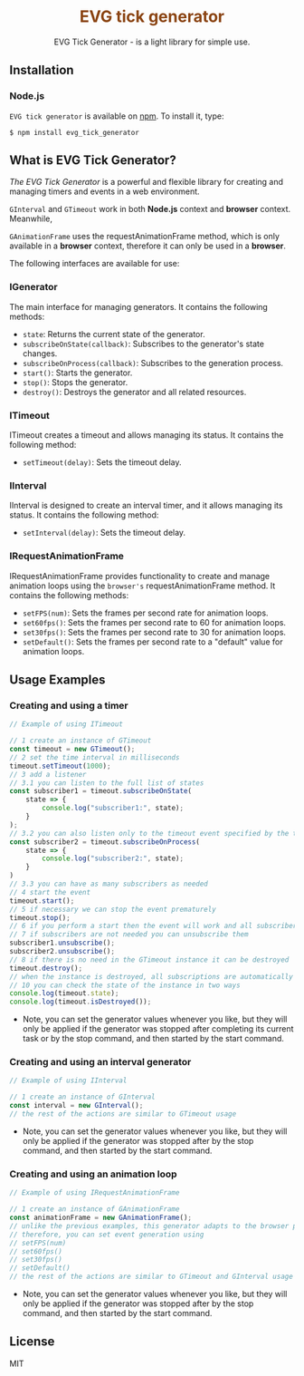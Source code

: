 <h1 align=center style="color: saddlebrown">
EVG tick generator
</h1>
<p align=center>
EVG Tick Generator - is a light library for simple use.
</p>

## Installation

### Node.js

`EVG tick generator` is available on [npm](http://npmjs.org). To install it, type:

    $ npm install evg_tick_generator

## What is EVG Tick Generator?
_The EVG Tick Generator_ is a powerful and flexible library for creating and managing timers and events in a web environment. 

`GInterval` and `GTimeout` work in both **Node.js** context and **browser** context. Meanwhile, 

`GAnimationFrame` uses the requestAnimationFrame method, which is only available in a **browser** context, therefore it can only be used in a **browser**.

The following interfaces are available for use:

### IGenerator
The main interface for managing generators. It contains the following methods:

* `state`: Returns the current state of the generator.
* `subscribeOnState(callback)`: Subscribes to the generator's state changes.
* `subscribeOnProcess(callback)`: Subscribes to the generation process.
* `start()`: Starts the generator.
* `stop()`: Stops the generator.
* `destroy()`: Destroys the generator and all related resources.

### ITimeout
ITimeout creates a timeout and allows managing its status. It contains the following method:

* `setTimeout(delay)`: Sets the timeout delay.

### IInterval
IInterval is designed to create an interval timer, and it allows managing its status. It contains the following method:

* `setInterval(delay)`: Sets the timeout delay.

### IRequestAnimationFrame
IRequestAnimationFrame provides functionality to create and manage animation loops using the `browser's` requestAnimationFrame method. It contains the following methods:

* `setFPS(num)`: Sets the frames per second rate for animation loops.
* `set60fps()`: Sets the frames per second rate to 60 for animation loops.
* `set30fps()`: Sets the frames per second rate to 30 for animation loops.
* `setDefault()`: Sets the frames per second rate to a "default" value for animation loops.

## Usage Examples

### Creating and using a timer
```typescript
// Example of using ITimeout

// 1 create an instance of GTimeout
const timeout = new GTimeout();
// 2 set the time interval in milliseconds
timeout.setTimeout(1000);
// 3 add a listener
// 3.1 you can listen to the full list of states
const subscriber1 = timeout.subscribeOnState(
    state => {
        console.log("subscriber1:", state);
    }
);
// 3.2 you can also listen only to the timeout event specified by the time interval
const subscriber2 = timeout.subscribeOnProcess(
    state => {
        console.log("subscriber2:", state);
    }
)
// 3.3 you can have as many subscribers as needed
// 4 start the event
timeout.start();
// 5 if necessary we can stop the event prematurely
timeout.stop();
// 6 if you perform a start then the event will work and all subscribers will be called according to subscriptions
// 7 if subscribers are not needed you can unsubscribe them
subscriber1.unsubscribe();
subscriber2.unsubscribe();
// 8 if there is no need in the GTimeout instance it can be destroyed
timeout.destroy();
// when the instance is destroyed, all subscriptions are automatically removed, further use of the instance is not possible
// 10 you can check the state of the instance in two ways
console.log(timeout.state);
console.log(timeout.isDestroyed());
```
* Note, you can set the generator values whenever you like, but they will only be applied if the generator was stopped after completing its current task or by the stop command, and then started by the start command.

### Creating and using an interval generator
```typescript
// Example of using IInterval

// 1 create an instance of GInterval
const interval = new GInterval();
// the rest of the actions are similar to GTimeout usage
```
* Note, you can set the generator values whenever you like, but they will only be applied if the generator was stopped after by the stop command, and then started by the start command.

### Creating and using an animation loop
```typescript
// Example of using IRequestAnimationFrame

// 1 create an instance of GAnimationFrame
const animationFrame = new GAnimationFrame();
// unlike the previous examples, this generator adapts to the browser page rendering
// therefore, you can set event generation using
// setFPS(num)
// set60fps()
// set30fps()
// setDefault()
// the rest of the actions are similar to GTimeout and GInterval usage
```
* Note, you can set the generator values whenever you like, but they will only be applied if the generator was stopped after by the stop command, and then started by the start command.

## License

MIT
